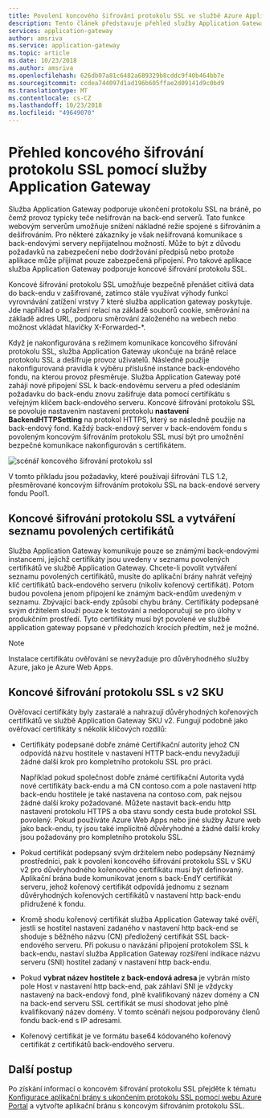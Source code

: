 ```yaml
---
title: Povolení koncového šifrování protokolu SSL ve službě Azure Application Gateway
description: Tento článek představuje přehled služby Application Gateway podporovat kompletního protokolu SSL.
services: application-gateway
author: amsriva
ms.service: application-gateway
ms.topic: article
ms.date: 10/23/2018
ms.author: amsriva
ms.openlocfilehash: 626db07a81c6482a689329b8cddc9f40b464bb7e
ms.sourcegitcommit: ccdea744097d1ad196b605ffae2d09141d9c0bd9
ms.translationtype: MT
ms.contentlocale: cs-CZ
ms.lasthandoff: 10/23/2018
ms.locfileid: "49649070"
---
```

# <a name="overview-of-end-to-end-ssl-with-application-gateway"></a>Přehled koncového šifrování protokolu SSL pomocí služby Application Gateway

Služba Application Gateway podporuje ukončení protokolu SSL na bráně, po čemž provoz typicky teče nešifrován na back-end serverů. Tato funkce webovým serverům umožňuje snížení nákladné režie spojené s šifrováním a dešifrováním. Pro některé zákazníky je však nešifrovaná komunikace s back-endovými servery nepřijatelnou možností. Může to být z důvodu požadavků na zabezpečení nebo dodržování předpisů nebo protože aplikace může přijímat pouze zabezpečená připojení. Pro takové aplikace služba Application Gateway podporuje koncové šifrování protokolu SSL.

Koncové šifrování protokolu SSL umožňuje bezpečně přenášet citlivá data do back-endu v zašifrované, zatímco stále využívat výhody funkcí vyrovnávání zatížení vrstvy 7 které služba application gateway poskytuje. Jde například o spřažení relací na základě souborů cookie, směrování na základě adres URL, podporu směrování založeného na webech nebo možnost vkládat hlavičky X-Forwarded-*.

Když je nakonfigurována s režimem komunikace koncového šifrování protokolu SSL, služba Application Gateway ukončuje na bráně relace protokolu SSL a dešifruje provoz uživatelů. Následně použije nakonfigurovaná pravidla k výběru příslušné instance back-endového fondu, na kterou provoz přesměruje. Služba Application Gateway poté zahájí nové připojení SSL k back-endovému serveru a před odesláním požadavku do back-endu znovu zašifruje data pomocí certifikátu s veřejným klíčem back-endového serveru. Koncové šifrování protokolu SSL se povoluje nastavením nastavení protokolu **nastavení BackendHTTPSetting** na protokol HTTPS, který se následně použije na back-endový fond. Každý back-endový server v back-endovém fondu s povoleným koncovým šifrováním protokolu SSL musí být pro umožnění bezpečné komunikace nakonfigurován s certifikátem.

![scénář koncového šifrování protokolu ssl][1]

V tomto příkladu jsou požadavky, které používají šifrování TLS 1.2, přesměrované koncovým šifrováním protokolu SSL na back-endové servery fondu Pool1.

## <a name="end-to-end-ssl-and-whitelisting-of-certificates"></a>Koncové šifrování protokolu SSL a vytváření seznamu povolených certifikátů

Služba Application Gateway komunikuje pouze se známými back-endovými instancemi, jejichž certifikáty jsou uvedeny v seznamu povolených certifikátů ve službě Application Gateway. Chcete-li povolit vytváření seznamu povolených certifikátů, musíte do aplikační brány nahrát veřejný klíč certifikátů back-endového serveru (nikoliv kořenový certifikát). Potom budou povolena jenom připojení ke známým back-endům uvedeným v seznamu. Zbývající back-endy způsobí chybu brány. Certifikáty podepsané svým držitelem slouží pouze k testování a nedoporučují se pro úlohy v produkčním prostředí. Tyto certifikáty musí být povolené ve službě application gateway popsané v předchozích krocích předtím, než je možné.

> [!NOTE]
> Instalace certifikátu ověřování se nevyžaduje pro důvěryhodného služby Azure, jako je Azure Web Apps.

## <a name="end-to-end-ssl-with-the-v2-sku"></a>Koncové šifrování protokolu SSL s v2 SKU

Ověřovací certifikáty byly zastaralé a nahrazují důvěryhodných kořenových certifikátů ve službě Application Gateway SKU v2. Fungují podobně jako ověřovací certifikáty s několik klíčových rozdílů:

- Certifikáty podepsané dobře známé Certifikační autority jehož CN odpovídá názvu hostitele v nastavení HTTP back-endu nevyžadují žádné další krok pro kompletního protokolu SSL pro práci. 

   Například pokud společnost dobře známé certifikační Autorita vydá nové certifikáty back-endu a má CN contoso.com a pole nastavení http back-endu hostitele je také nastavena na contoso.com, pak nejsou žádné další kroky požadované. Můžete nastavit back-endu http nastavení protokolu HTTPS a oba stavu sondy cesta bude protokol SSL povolený. Pokud používáte Azure Web Apps nebo jiné služby Azure web jako back-endu, ty jsou také implicitně důvěryhodné a žádné další kroky jsou požadovány pro kompletního protokolu SSL.
- Pokud certifikát podepsaný svým držitelem nebo podepsány Neznámý prostředníci, pak k povolení koncového šifrování protokolu SSL v SKU v2 pro důvěryhodného kořenového certifikátu musí být definovaný. Aplikační brána bude komunikovat jenom s back-EndY certifikát serveru, jehož kořenový certifikát odpovídá jednomu z seznam důvěryhodných kořenových certifikátů v nastavení http back-endu přidružené k fondu.
- Kromě shodu kořenový certifikát služba Application Gateway také ověří, jestli se hostitel nastavení zadaného v nastavení http back-end se shoduje s běžného názvu (CN) předložený certifikát SSL back-endového serveru. Při pokusu o navázání připojení protokolem SSL k back-endu, nastaví služba Application Gateway rozšíření indikace názvu serveru (SNI) hostitel zadaný v nastavení http back-endu.
- Pokud **vybrat název hostitele z back-endová adresa** je vybrán místo pole Host v nastavení http back-end, pak záhlaví SNI je vždycky nastavený na back-endový fond, plně kvalifikovaný název domény a CN na back-end serveru SSL certifikát se musí shodovat jeho plně kvalifikovaný název domény. V tomto scénáři nejsou podporovány členů fondu back-end s IP adresami.
- Kořenový certifikát je ve formátu base64 kódovaného kořenový certifikát z certifikátů back-endového serveru.

## <a name="next-steps"></a>Další postup

Po získání informací o koncovém šifrování protokolu SSL přejděte k tématu [Konfigurace aplikační brány s ukončením protokolu SSL pomocí webu Azure Portal](create-ssl-portal.md) a vytvořte aplikační bránu s koncovým šifrováním protokolu SSL.

<!--Image references-->

[1]: ./media/ssl-overview/scenario.png
